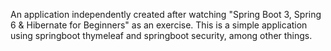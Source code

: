 An application independently created after watching "Spring Boot 3, Spring 6 & Hibernate for Beginners" as an exercise. 
This is a simple application using springboot thymeleaf and springboot security, among other things.
